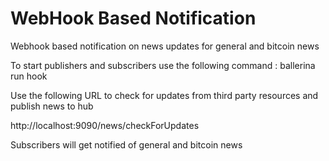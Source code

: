 # WebHook Based Notification

Webhook based notification on news updates for general and bitcoin news

To start publishers and subscribers use the following command : 
ballerina run hook

Use the following URL to check for updates from third party resources and publish news to hub

http://localhost:9090/news/checkForUpdates

Subscribers will get notified of general and bitcoin news


